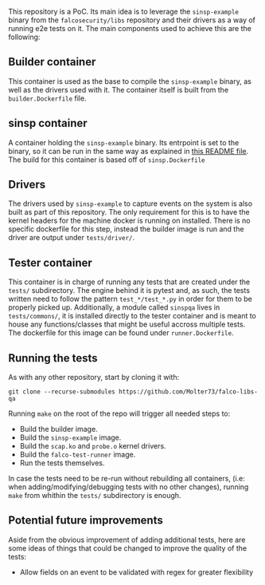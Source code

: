 This repository is a PoC. Its main idea is to leverage the `sinsp-example`
binary from the `falcosecurity/libs` repository and their drivers as a way
of running e2e tests on it. The main components used to achieve this are
the following:

## Builder container
This container is used as the base to compile the `sinsp-example` binary, as
well as the drivers used with it. The container itself is built from the
`builder.Dockerfile` file.

## sinsp container
A container holding the `sinsp-example` binary. Its entrpoint is set to the
binary, so it can be run in the same way as explained in [this README file](https://github.com/falcosecurity/libs/blob/master/userspace/libsinsp/examples/README.md).
The build for this container is based off of `sinsp.Dockerfile`

## Drivers
The drivers used by `sinsp-example` to capture events on the system is
also built as part of this repository. The only requirement for this is to have
the kernel headers for the machine docker is running on installed. There is no
specific dockerfile for this step, instead the builder image is run and the
driver are output under `tests/driver/`.

## Tester container
This container is in charge of running any tests that are created under the
`tests/` subdirectory. The engine behind it is pytest and, as such, the tests
written need to follow the pattern `test_*/test_*.py` in order for them to be
properly picked up. Additionally, a module called `sinspqa` lives in
`tests/commons/`, it is installed directly to the tester container and is meant
to house any functions/classes that might be useful accross multiple tests. The
dockerfile for this image can be found under `runner.Dockerfile`.

## Running the tests
As with any other repository, start by cloning it with:

```
git clone --recurse-submodules https://github.com/Molter73/falco-libs-qa
```

Running `make` on the root of the repo will trigger all needed steps to:
- Build the builder image.
- Build the `sinsp-example` image.
- Build the `scap.ko` and `probe.o` kernel drivers.
- Build the `falco-test-runner` image.
- Run the tests themselves.

In case the tests need to be re-run without rebuilding all containers,
(i.e: when adding/modifying/debugging tests with no other changes), running
`make` from whithin the `tests/` subdirectory is enough.

## Potential future improvements
Aside from the obvious improvement of adding additional tests, here are some
ideas of things that could be changed to improve the quality of the tests:
- Allow fields on an event to be validated with regex for greater flexibility
